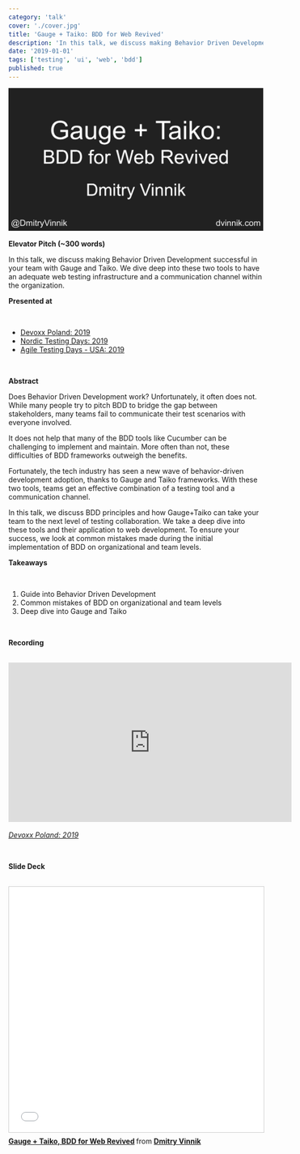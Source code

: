 ```yaml
---
category: 'talk'
cover: './cover.jpg'
title: 'Gauge + Taiko: BDD for Web Revived'
description: 'In this talk, we discuss making Behavior Driven Development successful in your team with Gauge and Taiko.'
date: '2019-01-01'
tags: ['testing', 'ui', 'web', 'bdd']
published: true
---
```

![Gauge](./cover.jpg)

**Elevator Pitch (~300 words)**

In this talk, we discuss making Behavior Driven Development successful in your team with Gauge and Taiko. We dive deep into these two tools to have an adequate web testing infrastructure and a communication channel within the organization.

**Presented at**

<br>

- [Devoxx Poland: 2019](https://dvinnik.dev/events/2019/devoxx-poland)
- [Nordic Testing Days: 2019](https://dvinnik.dev/events/2019/nordic-testing-days)
- [Agile Testing Days - USA: 2019](https://dvinnik.dev/events/2019/agile-testing-days-usa)

<br>

**Abstract**
 
Does Behavior Driven Development work? Unfortunately, it often does not. While many people try to pitch BDD to bridge the gap between stakeholders, many teams fail to communicate their test scenarios with everyone involved. 

It does not help that many of the BDD tools like Cucumber can be challenging to implement and maintain. More often than not, these difficulties of BDD frameworks outweigh the benefits.

Fortunately, the tech industry has seen a new wave of behavior-driven development adoption, thanks to Gauge and Taiko frameworks. With these two tools, teams get an effective combination of a testing tool and a communication channel.

In this talk, we discuss BDD principles and how Gauge+Taiko can take your team to the next level of testing collaboration. We take a deep dive into these tools and their application to web development. To ensure your success, we look at common mistakes made during the initial implementation of BDD on organizational and team levels.


**Takeaways**

<br>

1. Guide into Behavior Driven Development
2. Common mistakes of BDD on organizational and team levels
3. Deep dive into Gauge and Taiko
   
<br>

**Recording**

<br>

<iframe width="560" height="315" src="https://www.youtube.com/embed/eTUSYiJYL1s" title="YouTube video player" frameborder="0" allow="accelerometer; autoplay; clipboard-write; encrypted-media; gyroscope; picture-in-picture" allowfullscreen></iframe>

*[Devoxx Poland: 2019](https://dvinnik.dev/events/2019/devoxx-poland)*

<br>

**Slide Deck**

<br>

<iframe src="//www.slideshare.net/slideshow/embed_code/key/L85Qt0mpRjLo57" width="595" height="485" frameborder="0" marginwidth="0" marginheight="0" scrolling="no" style="border:1px solid #CCC; border-width:1px; margin-bottom:5px; max-width: 100%;" allowfullscreen> </iframe> <div style="margin-bottom:5px"> <strong> <a href="//www.slideshare.net/DmitryVinnik1/gauge-taiko-bdd-for-web-revived" title="Gauge + Taiko, BDD for Web Revived" target="_blank">Gauge + Taiko, BDD for Web Revived</a> </strong> from <strong><a href="https://www.slideshare.net/DmitryVinnik1" target="_blank">Dmitry Vinnik</a></strong> </div>
